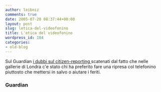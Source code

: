 ```yaml
---
author: leibniz
comments: true
date: 2005-07-20 08:37:44+00:00
layout: post
slug: letica-del-videofonino
title: L'etica del videofonino
wordpress_id: 184
categories:
- old-blog
---
```


Sul Guardian [i dubbi sul citizen-reporting ](http://www.guardian.co.uk/mobile/article/0,2763,1530164,00.html)scatenati
dal fatto che nelle gallerie di Londra c'e stato chi ha preferito fare
una ripresa col telefonino piuttosto che mettersi in salvo o aiutare i
feriti.  



### Guardian
